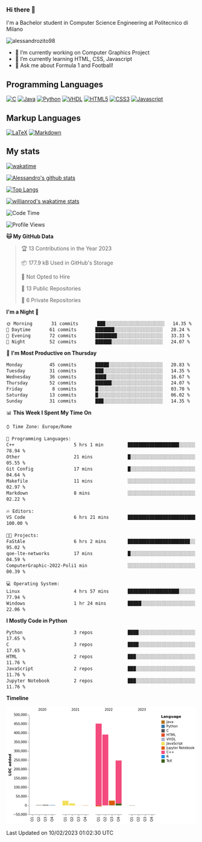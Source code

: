 ### Hi there 👋

I'm a Bachelor student in Computer Science Engineering at Politecnico di Milano

<p align="left"> <img src="https://komarev.com/ghpvc/?username=alessandrozito98&label=Profile%20views&color=129e00&style=plastic" alt="alessandrozito98" /> </p>


<!--
**alessandrozito98/alessandrozito98** is a ✨ _special_ ✨ repository because its `README.md` (this file) appears on your GitHub profile.
-->

- 🔭 I’m currently working on Computer Graphics Project
- 🌱 I’m currently learning HTML, CSS, Javascript
- 💬 Ask me about Formula 1 and Football!




## Programming Languages

[![C](https://img.shields.io/badge/c%20-%2300599C.svg?&style=for-the-badge&logo=c&logoColor=white)](<https://en.wikipedia.org/wiki/C_(programming_language)>)
[![Java](https://img.shields.io/badge/java-%23ED8B00.svg?&style=for-the-badge&logo=java&logoColor=white)](https://www.java.com/)
[![Python](https://img.shields.io/badge/python%20-%2314354C.svg?&style=for-the-badge&logo=python&logoColor=white)](https://www.python.org/)
[![VHDL](https://img.shields.io/badge/-VHDL-lightgrey?style=for-the-badge&logo=xilinx&logoColor=red)](https://en.wikipedia.org/wiki/VHDL)
[![HTML5](https://img.shields.io/badge/html5%20-%23E34F26.svg?&style=for-the-badge&logo=html5&logoColor=white)](https://en.wikipedia.org/wiki/HTML5)
[![CSS3](https://img.shields.io/badge/css3%20-%231572B6.svg?&style=for-the-badge&logo=css3&logoColor=white)](https://en.wikipedia.org/wiki/CSS)
[![Javascript](https://img.shields.io/badge/javascript%20-%23323330.svg?&style=for-the-badge&logo=javascript&logoColor=%23F7DF1)](https://en.wikipedia.org/wiki/JavaScript)

## Markup Languages

[![LaTeX](https://img.shields.io/badge/latex%20-%23008080.svg?&style=for-the-badge&logo=latex&logoColor=white)](https://en.wikipedia.org/wiki/LaTeX)
[![Markdown](https://img.shields.io/badge/markdown-%23000000.svg?&style=for-the-badge&logo=markdown&logoColor=white)](https://en.wikipedia.org/wiki/Markdown)


## My stats

[![wakatime](https://wakatime.com/badge/user/6602f0ab-f5f4-418b-b2fb-1fa267f6c557.svg)](https://wakatime.com/@6602f0ab-f5f4-418b-b2fb-1fa267f6c557)


[![Alessandro's github stats](https://github-readme-stats.vercel.app/api?username=alessandrozito98&count_private=true&show_icons=true&theme=radical)](https://github.com/anuraghazra/github-readme-stats)


[![Top Langs](https://github-readme-stats.vercel.app/api/top-langs/?username=alessandrozito98&langs_count=10&layout=compact)](https://github.com/anuraghazra/github-readme-stats)


[![willianrod's wakatime stats](https://github-readme-stats.vercel.app/api/wakatime?username=alessandrozito98&layout=compact&v=2)](https://github.com/anuraghazra/github-readme-stats) 



<!--START_SECTION:waka-->
![Code Time](http://img.shields.io/badge/Code%20Time-51%20hrs%2015%20mins-blue)

![Profile Views](http://img.shields.io/badge/Profile%20Views-18-blue)

**🐱 My GitHub Data** 

> 🏆 13 Contributions in the Year 2023
 > 
> 📦 177.9 kB Used in GitHub's Storage 
 > 
> 🚫 Not Opted to Hire
 > 
> 📜 13 Public Repositories 
 > 
> 🔑 6 Private Repositories  
 > 
**I'm a Night 🦉** 

```text
🌞 Morning       31 commits       ███░░░░░░░░░░░░░░░░░░░░░░   14.35 % 
🌆 Daytime       61 commits       ███████░░░░░░░░░░░░░░░░░░   28.24 % 
🌃 Evening       72 commits       ████████░░░░░░░░░░░░░░░░░   33.33 % 
🌙 Night         52 commits       ██████░░░░░░░░░░░░░░░░░░░   24.07 % 

```
📅 **I'm Most Productive on Thursday** 

```text
Monday          45 commits       █████░░░░░░░░░░░░░░░░░░░░   20.83 % 
Tuesday         31 commits       ███░░░░░░░░░░░░░░░░░░░░░░   14.35 % 
Wednesday       36 commits       ████░░░░░░░░░░░░░░░░░░░░░   16.67 % 
Thursday        52 commits       ██████░░░░░░░░░░░░░░░░░░░   24.07 % 
Friday           8 commits       █░░░░░░░░░░░░░░░░░░░░░░░░   03.70 % 
Saturday        13 commits       █░░░░░░░░░░░░░░░░░░░░░░░░   06.02 % 
Sunday          31 commits       ███░░░░░░░░░░░░░░░░░░░░░░   14.35 % 

```


📊 **This Week I Spent My Time On** 

```text
⌚︎ Time Zone: Europe/Rome

💬 Programming Languages: 
C++                      5 hrs 1 min         ███████████████████░░░░░░   78.94 % 
Other                    21 mins             █░░░░░░░░░░░░░░░░░░░░░░░░   05.55 % 
Git Config               17 mins             █░░░░░░░░░░░░░░░░░░░░░░░░   04.64 % 
Makefile                 11 mins             ░░░░░░░░░░░░░░░░░░░░░░░░░   02.97 % 
Markdown                 8 mins              ░░░░░░░░░░░░░░░░░░░░░░░░░   02.22 % 

🔥 Editors: 
VS Code                  6 hrs 21 mins       █████████████████████████   100.00 % 

🐱‍💻 Projects: 
FaStAle                  6 hrs 2 mins        ███████████████████████░░   95.02 % 
qoe-lte-networks         17 mins             █░░░░░░░░░░░░░░░░░░░░░░░░   04.59 % 
ComputerGraphic-2022-Poli1 min               ░░░░░░░░░░░░░░░░░░░░░░░░░   00.39 % 

💻 Operating System: 
Linux                    4 hrs 57 mins       ███████████████████░░░░░░   77.94 % 
Windows                  1 hr 24 mins        █████░░░░░░░░░░░░░░░░░░░░   22.06 % 

```

**I Mostly Code in Python** 

```text
Python                   3 repos             ████░░░░░░░░░░░░░░░░░░░░░   17.65 % 
C                        3 repos             ████░░░░░░░░░░░░░░░░░░░░░   17.65 % 
HTML                     2 repos             ███░░░░░░░░░░░░░░░░░░░░░░   11.76 % 
JavaScript               2 repos             ███░░░░░░░░░░░░░░░░░░░░░░   11.76 % 
Jupyter Notebook         2 repos             ███░░░░░░░░░░░░░░░░░░░░░░   11.76 % 

```


**Timeline**

![Chart not found](https://raw.githubusercontent.com/alessandrozito98/alessandrozito98/master/charts/bar_graph.png) 


 Last Updated on 10/02/2023 01:02:30 UTC
<!--END_SECTION:waka-->
